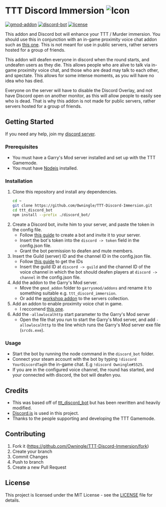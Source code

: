 # TTT Discord Immersion ![Icon](https://raw.githubusercontent.com/Owningle/TTT-Discord-Immersion/master/images/icon/Icon_64x.png)

[![gmod-addon](https://img.shields.io/badge/gmod-addon-_.svg?colorB=1194EF)](https://wiki.garrysmod.com) [![discord-bot](https://img.shields.io/badge/discord-bot-_.svg?colorB=8C9EFF)](https://discord.js.org) [![license](https://img.shields.io/github/license/Owningle/TTT-Discord-Immersion.svg)](LICENSE)

This addon and Discord bot will enhance your TTT / Murder immersion. You should use this in conjunction with an in-game proximity voice chat addon such as [this one](https://steamcommunity.com/sharedfiles/filedetails/?id=2051674221). This is not meant for use in public servers, rather servers hosted for a group of friends.

This addon will deafen everyone in discord when the round starts, and undeafen users as they die. This allows people who are alive to talk via in-game proximity voice chat, and those who are dead may talk to each other, and spectate. This allows for some intense moments, as you will have no idea who has died.

Everyone on the server will have to disable the Discord Overlay, and not have Discord open on another monitor, as this will allow people to easily see who is dead. That is why this addon is not made for public servers, rather servers hosted for a group of friends.

## Getting Started
If you need any help, join my [discord server](https://discord.gg/pcuQrzq).

### Prerequisites
 - You must have a Garry's Mod server installed and set up with the TTT Gamemode.
 - You must have [Nodejs](https://nodejs.org) installed.

### Installation
1. Clone this repository and install any dependencies.
	```bash
	cd ~
	git clone https://github.com/Owningle/TTT-Discord-Immersion.git
	cd ttt_discord_bot
	npm install --prefix ./discord_bot/
	```
2. Create a Discord bot, invite him to your server, and paste the token in the config file.
	- Follow [this guide](https://github.com/Owningle/TTT-Discord-Immersion/wiki/Creating-a-Discord-Bot) to create a bot and invite it to your server.
	- Insert the bot's token into the `discord -> token` field in the config.json file.
	- Grant the bot permission to deafen and mute members.
3. Insert the Guild (server) ID and the channel ID in the config.json file.
	- Follow [this guide](https://support.discordapp.com/hc/en-us/articles/206346498-Where-can-I-find-my-User-Server-Message-ID-) to get the IDs
	- Insert the guild ID at  `discord -> guild`  and the channel ID of the voice channel in which the bot should deafen players at  `discord -> channel`  in the config.json file.
4. Add the addon to the Garry's Mod server.
	- Move the `gmod_addon` folder to `garrysmod/addons` and rename it to something suitable e.g. `ttt_discord_immersion`.
	- Or add the [workshop addon](https://steamcommunity.com/sharedfiles/filedetails/?id=2206858780) to the servers collection.
5.  Add an addon to enable proximity voice chat in game.
    - I reccomend [this one](https://steamcommunity.com/sharedfiles/filedetails/?id=2051674221).
6. Add the `-allowlocalhttp` start parameter to the Garry's Mod server
    - Open the file that you run to start the Garry's Mod server, and add `-allowlocalhttp` to the line which runs the Garry's Mod server exe file (`srcds.exe`).

### Usage
 - Start the bot by running the node command in the `discord_bot` folder.
 - Connect your steam account with the bot by typing `!discord YourDiscordTag`in the in-game chat. E.g `!discord Owningle#5525`.
 - If you are in the configured voice channel, the round has started, and your connected with discord, the bot will deafen you.

## Credits
- This was based off of [ttt_discord_bot](https://github.com/marceltransier/ttt_discord_bot) but has been rewritten and heavily modified.
- [Discord.js](https://discord.js.org/) is used in this project.
- Thanks to the people supporting and developing the TTT Gamemode.

## Contributing
1. Fork it (https://github.com/Owningle/TTT-Discord-Immersion/fork)
2. Create your branch
3. Commit Changes
4. Push to branch
5. Create a new Pull Request

## License
This project is licensed under the MIT License - see the  [LICENSE](https://github.com/Owningle/TTT-Discord-Immersion/blob/master/LICENSE)  file for details.
